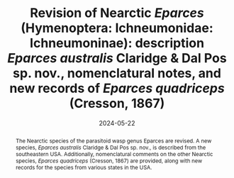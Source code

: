 ---
title: 'Revision of Nearctic <i>Eparces</i> (Hymenoptera: Ichneumonidae: Ichneumoninae): description <i>Eparces australis</i> Claridge & Dal Pos sp. nov., nomenclatural notes, and new records of <i>Eparces quadriceps</i> (Cresson, 1867)'
date: '2024-05-22' 
journal: 'Zootaxa'
volume: '5453'
issue: '4'
pagination: '549-557'
doi: 'https://doi.org/10.11646/zootaxa.5453.4.5'
researchgate: 'https://www.researchgate.net/publication/380784005_Revision_of_Nearctic_Eparces_Hymenoptera_Ichneumonidae_Ichneumoninae_description_Eparces_australis_Claridge_Dal_Pos_sp_nov_nomenclatural_notes_and_new_records_of_Eparces_quadriceps_Cresson_1867'
authors:
  - first_name: 'Brandon'
    last_name: 'Claridge'
    affiliation: 'Utah State University, Department of Biology Utah State University 5305 Old Main Hill, Logan, UT, 84322, USA'
    orcid: 'https://orcid.org/0000-0002-2222-326X'

  - first_name: 'Davide'
    last_name: 'Dal Pos'
    affiliation: 'Department of Biology, University of Central Florida, Orlando, Florida, United States of America'
    orcid: 'https://orcid.org/0000-0002-9122-934X'

category:
  - Ichneumonidae
  - Ichneumoninae
  - Taxonomy

abstract: 'The Nearctic species of the parasitoid wasp genus Eparces are revised. A new species, <i>Eparces australis</i> Claridge & Dal Pos sp. nov., is described from the southeastern USA. Additionally, nomenclatural comments on the other Nearctic species, <i>Eparces quadriceps</i> (Cresson, 1867) are provided, along with new records for the species from various states in the USA.'

---